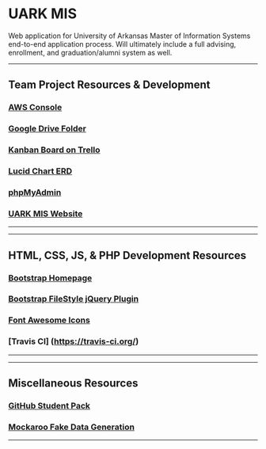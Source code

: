 # UARK MIS
Web application for University of Arkansas Master of Information Systems end-to-end application process. Will ultimately include a full advising, enrollment, and graduation/alumni system as well.

---
## Team Project Resources & Development
### [AWS Console](https://console.aws.amazon.com/console/home)
### [Google Drive Folder](https://drive.google.com/drive/folders/0B2mY7ahqbIFuWmZuemhoX2ZtTEU?usp=sharing)
### [Kanban Board on Trello](https://trello.com/b/kZ0XonvQ/maintenance-project)
### [Lucid Chart ERD](https://www.lucidchart.com/documents/edit/96ca7a6d-3023-42ea-927e-7d43fdfb416c)
### [phpMyAdmin](https://www.uark.us/phpmyadmin/)
### [UARK MIS Website](https://www.uark.us/)
---

---
## HTML, CSS, JS, & PHP Development Resources
### [Bootstrap Homepage](http://getbootstrap.com/)
### [Bootstrap FileStyle jQuery Plugin](http://markusslima.github.io/bootstrap-filestyle/)
### [Font Awesome Icons](http://fontawesome.io/icons/)
### [Travis CI] (https://travis-ci.org/)
---

---
## Miscellaneous Resources
### [GitHub Student Pack](https://education.github.com/pack/offers)
### [Mockaroo Fake Data Generation](https://mockaroo.com/projects/3067)
---
